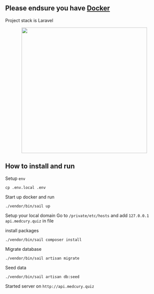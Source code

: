 ## Please endsure you have [Docker](https://www.docker.com/)

Project stack is Laravel
<p align="center"><a href="https://laravel.com" target="_blank"><img src="https://raw.githubusercontent.com/laravel/art/master/logo-lockup/5%20SVG/2%20CMYK/1%20Full%20Color/laravel-logolockup-cmyk-red.svg" width="400"></a></p>

## How to install and run

Setup ```env```

```
cp .env.local .env
```

Start up docker and run

```
./vendor/bin/sail up
```

Setup your local domain
Go to ``` /private/etc/hosts ``` and add ``` 127.0.0.1 api.medcury.quiz ``` in file

install packages
```
./vendor/bin/sail composer install
```

Migrate database
```
./vendor/bin/sail artisan migrate
```

Seed data
```
./vendor/bin/sail artisan db:seed
```

Started server on ``` http://api.medcury.quiz ```

